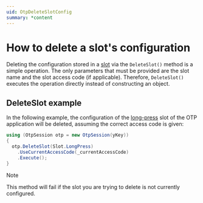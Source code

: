 ```yaml
---
uid: OtpDeleteSlotConfig
summary: *content
---
```


<!-- Copyright 2021 Yubico AB

Licensed under the Apache License, Version 2.0 (the "License");
you may not use this file except in compliance with the License.
You may obtain a copy of the License at

    http://www.apache.org/licenses/LICENSE-2.0

Unless required by applicable law or agreed to in writing, software
distributed under the License is distributed on an "AS IS" BASIS,
WITHOUT WARRANTIES OR CONDITIONS OF ANY KIND, either express or implied.
See the License for the specific language governing permissions and
limitations under the License. -->

# How to delete a slot's configuration

Deleting the configuration stored in a [slot](xref:OtpSlots) via the ```DeleteSlot()``` method is a simple operation. The only parameters that must be provided are the slot name and the slot access code (if applicable). Therefore, ```DeleteSlot()``` executes the operation directly instead of constructing an object.

## DeleteSlot example

In the following example, the configuration of the [long-press](xref:Yubico.YubiKey.Otp.Slot.LongPress) slot of the OTP application will be deleted, assuming the correct access code is given:

```C#
using (OtpSession otp = new OtpSession(yKey))
{
  otp.DeleteSlot(Slot.LongPress)
    .UseCurrentAccessCode(_currentAccessCode)
    .Execute();
}

```

> [!NOTE]
> This method will fail if the slot you are trying to delete is not currently configured.
